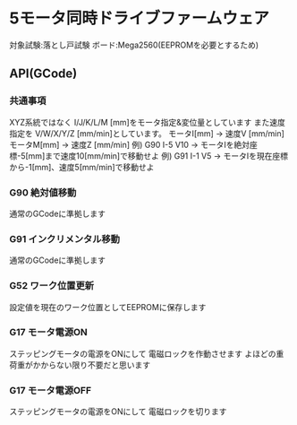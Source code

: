 # 5モータ同時ドライブファームウェア
対象試験:落とし戸試験
ボード:Mega2560(EEPROMを必要とするため)
## API(GCode)
### 共通事項
XYZ系統ではなく I/J/K/L/M [mm]をモータ指定&変位量としています
また速度指定を V/W/X/Y/Z [mm/min]としています。
モータI[mm] -> 速度V [mm/min]
モータM[mm] -> 速度Z [mm/min]
例) G90 I-5 V10 -> モータIを絶対座標-5[mm]まで速度10[mm/min]で移動せよ
例) G91 I-1 V5 -> モータIを現在座標から-1[mm]、速度5[mm/min]で移動せよ
### G90 絶対値移動
通常のGCodeに準拠します
### G91 インクリメンタル移動
通常のGCodeに準拠します
### G52 ワーク位置更新
設定値を現在のワーク位置としてEEPROMに保存します
### G17 モータ電源ON
ステッピングモータの電源をONにして
電磁ロックを作動させます
よほどの重荷重がかからない限り不要だと思います
### G17 モータ電源OFF
ステッピングモータの電源をONにして
電磁ロックを切ります